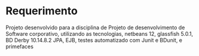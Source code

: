 # Requerimento
Projeto desenvolvido para a disciplina de Projeto de desenvolvimento de Software corporativo, utilizando as tecnologias, netbeans 12, glassfish 5.0.1, BD Derby 10.14.8.2
JPA, EJB, testes automatizado com Junit e BDunit, e primefaces 
